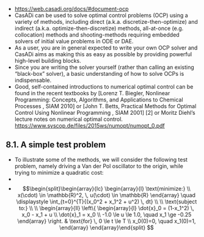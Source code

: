 - https://web.casadi.org/docs/#document-ocp
- CasADi can be used to solve optimal control problems (OCP) using a variety of methods, including direct (a.k.a. discretize-then-optimize) and indirect (a.k.a. optimize-then-discretize) methods, all-at-once (e.g. collocation) methods and shooting-methods requiring embedded solvers of initial value problems in ODE or DAE.
- As a user, you are in general expected to write your own OCP solver and CasADi aims as making this as easy as possible by providing powerful high-level building blocks.
- Since you are writing the solver yourself (rather than calling an existing “black-box” solver), a basic understanding of how to solve OCPs is indispensable.
- Good, self-contained introductions to numerical optimal control can be found in the recent textbooks by  [Lorenz T. Biegler, Nonlinear Programming: Concepts, Algorithms, and Applications to Chemical Processes , SIAM 2010]
   or [John T. Betts, Practical Methods for Optimal Control Using Nonlinear Programming , SIAM 2001] 
  [2] or Moritz Diehl’s lecture notes on numerical optimal control. https://www.syscop.de/files/2015ws/numopt/numopt_0.pdf
## 8.1. A simple test problem
- To illustrate some of the methods, we will consider the following test problem, namely driving a Van der Pol oscillator to the origin, while trying to minimize a quadratic cost:
-
-
  $$\begin{split}\begin{array}{lc}
  \begin{array}{l}
  \text{minimize:} \\
  x(\cdot) \in \mathbb{R}^2, \, u(\cdot) \in \mathbb{R}
  \end{array}
  \quad \displaystyle \int_{t=0}^{T}{(x_0^2 + x_1^2 + u^2) \, dt}
  \\
  \\
  \text{subject to:} \\
  \\
  \begin{array}{ll}
  \left\{
  \begin{array}{l}
  \dot{x}_0 = (1-x_1^2) \, x_0 - x_1 + u \\
  \dot{x}_1 = x_0 \\
  -1.0 \le u \le 1.0, \quad x_1 \ge -0.25
  \end{array} \right. & \text{for} \, 0 \le t \le T \\
  x_0(0)=0, \quad x_1(0)=1,
  \end{array}
  \end{array}\end{split}
  $$